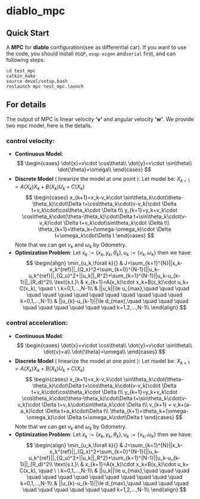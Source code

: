 # diablo_mpc

## Quick Start
A **MPC** for **diablo** configuration(see as differential car).
If you want to use the code, you should install `OSQP`, `osqp-eigen` and`serial` first, and can following steps:

```
cd test_mpc
catkin_make
source devel/setup.bash
roslaunch mpc test_mpc.launch
```

## For details
The output of MPC is linear velocity **'v'** and angular velocity **'w'**. We provide two mpc model, here is the details.

### control velocity:
* **Continuous Model**:
$$
\begin{cases}
\dot{x}=v\cdot \cos\theta\\
\dot{y}=v\cdot \sin\theta\\
\dot{\theta}=\omega\\
\end{cases}
$$
* **Discrete Model** ( linearize the model at one point ):
Let model be: $X_{k+1}=A(X_k)X_k+B(X_k)U_k+C(X_k)$
$$
\begin{cases}
x_{k+1}=x_k-v_k\cdot \sin\theta_k\cdot(\theta-\theta_k)\cdot\Delta t+\cos\theta_k\cdot(v-v_k)\cdot \Delta t+v_k\cdot\cos\theta_k\cdot \Delta t\\
y_{k+1}=y_k+v_k\cdot \cos\theta_k\cdot(\theta-\theta_k)\cdot\Delta t+\sin\theta_k\cdot(v-v_k)\cdot \Delta t+v_k\cdot\sin\theta_k\cdot \Delta t\\
\theta_{k+1}=\theta_k+(\omega-\omega_k)\cdot \Delta t+\omega_k\cdot\Delta t
\end{cases}
$$Note that we can get $v_k$ and $\omega_k$ by Odometry.
* **Optimization Problem**:
Let $x_k:=\{x_k,y_k,\theta_k\},u_k:=\{v_k,\omega_k\}$ then we have:
$$
\begin{align}
\min_{u_k,\forall k}{}
& J=\sum_{k=1}^{N}||x_k-x_k^{ref}||_{Q_x}^2+\sum_{k=0}^{N-1}(||u_k-u_k^{ref}||_{Q_u}^2+||u_k||_R^2)+\sum_{k=1}^{N-1}||u_k-u_{k-1}||_{R_d}^2\\
\text{s.t.}\
& x_{k+1}=A(x_k)\cdot x_k+B(x_k)\cdot u_k+ C(x_k), \quad \ \ k=0,1,...,N-1\\
& ||u_k||\le u_{max},\quad \quad \quad \quad \quad \quad \quad \quad \quad \quad  \quad \quad \quad k=0,1,...,N-1\\
& ||u_{k}-u_{k-1}||\le d_{max},\quad \quad \quad \quad \quad \quad \quad \quad \quad \quad k=1,2,...,N-1\\
\end{align}
$$
### control acceleration:
* **Continuous Model**:
$$
\begin{cases}
\dot{x}=v\cdot \cos\theta\\
\dot{y}=v\cdot \sin\theta\\
\dot{v}=a\\
\dot{\theta}=\omega\\
\end{cases}
$$
* **Discrete Model** ( linearize the model at one point ):
Let model be: $X_{k+1}=A(X_k)X_k+B(X_k)U_k+C(X_k)$
$$
\begin{cases}
x_{k+1}=x_k-v_k\cdot \sin\theta_k\cdot(\theta-\theta_k)\cdot\Delta t+\cos\theta_k\cdot(v-v_k)\cdot \Delta t+v_k\cdot\cos\theta_k\cdot \Delta t\\
y_{k+1}=y_k+v_k\cdot \cos\theta_k\cdot(\theta-\theta_k)\cdot\Delta t+\sin\theta_k\cdot(v-v_k)\cdot \Delta t+v_k\cdot\sin\theta_k\cdot \Delta t\\
v_{k+1} = v_k+(a-a_k)\cdot \Delta t+a_k\cdot\Delta t\\
\theta_{k+1}=\theta_k+(\omega-\omega_k)\cdot \Delta t+\omega_k\cdot\Delta t
\end{cases}
$$Note that we can get $v_k$ and $\omega_k$ by Odometry.
* **Optimization Problem**:
Let $x_k:=\{x_k,y_k,\theta_k\},u_k:=\{v_k,\omega_k\}$ then we have:
$$
\begin{align}
\min_{u_k,\forall k}{}
& J=\sum_{k=1}^{N}||x_k-x_k^{ref}||_{Q_x}^2+\sum_{k=0}^{N-1}(||u_k-u_k^{ref}||_{Q_u}^2+||u_k||_R^2)+\sum_{k=1}^{N-1}||u_k-u_{k-1}||_{R_d}^2\\
\text{s.t.}\
& x_{k+1}=A(x_k)\cdot x_k+B(x_k)\cdot u_k+ C(x_k), \quad \ \ k=0,1,...,N-1\\
& ||u_k||\le u_{max},\quad \quad \quad \quad \quad \quad \quad \quad \quad \quad  \quad \quad \quad k=0,1,...,N-1\\
& ||u_{k}-u_{k-1}||\le d_{max},\quad \quad \quad \quad \quad \quad \quad \quad \quad \quad k=1,2,...,N-1\\
\end{align}
$$
